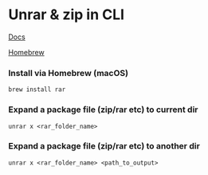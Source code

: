 # Unrar & zip in CLI

[Docs](https://linux.die.net/man/1/unrar)

[Homebrew](https://formulae.brew.sh/formula/unrar)

### Install via Homebrew (macOS)
`brew install rar`

### Expand a package file (zip/rar etc) to current dir
`unrar x <rar_folder_name>`

### Expand a package file (zip/rar etc) to another dir
`unrar x <rar_folder_name> <path_to_output>`
